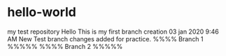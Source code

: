 # hello-world
my test repository
Hello This is my first branch creation 03 jan 2020 9:46 AM
New Test branch changes added for practice.
%%%% Branch 1 %%%%%
%%%% Branch 2 %%%%%
